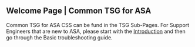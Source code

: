 ## Welcome Page | Common TSG for ASA
Common TSG for ASA CSS can be fund in the TSG Sub-Pages.  For Support Engineers that are new to ASA, please start with the [Introduction](https://dev.azure.com/Supportability/Big%20Data/_wiki/wikis/Big-Data.wiki/315023/Introduction-to-ASA-TSG-Process) and then go through the Basic troubleshooting guide.